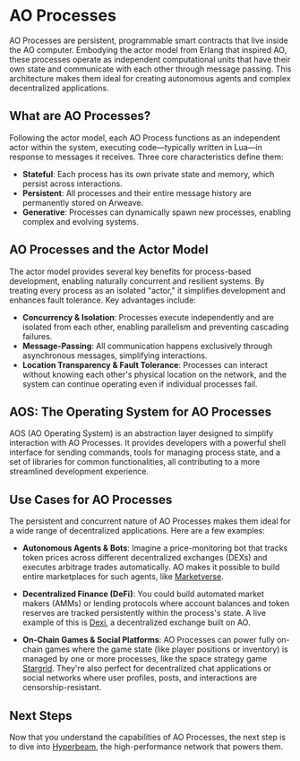 # AO Processes

AO Processes are persistent, programmable smart contracts that live inside the AO computer. Embodying the actor model from Erlang that inspired AO, these processes operate as independent computational units that have their own state and communicate with each other through message passing. This architecture makes them ideal for creating autonomous agents and complex decentralized applications.

## What are AO Processes?

Following the actor model, each AO Process functions as an independent actor within the system, executing code—typically written in Lua—in response to messages it receives. Three core characteristics define them:

- **Stateful**: Each process has its own private state and memory, which persist across interactions.
- **Persistent**: All processes and their entire message history are permanently stored on Arweave.
- **Generative**: Processes can dynamically spawn new processes, enabling complex and evolving systems.

## AO Processes and the Actor Model

The actor model provides several key benefits for process-based development, enabling naturally concurrent and resilient systems. By treating every process as an isolated "actor," it simplifies development and enhances fault tolerance. Key advantages include:

- **Concurrency & Isolation**: Processes execute independently and are isolated from each other, enabling parallelism and preventing cascading failures.
- **Message-Passing**: All communication happens exclusively through asynchronous messages, simplifying interactions.
- **Location Transparency & Fault Tolerance**: Processes can interact without knowing each other's physical location on the network, and the system can continue operating even if individual processes fail.

## AOS: The Operating System for AO Processes

AOS (AO Operating System) is an abstraction layer designed to simplify interaction with AO Processes. It provides developers with a powerful shell interface for sending commands, tools for managing process state, and a set of libraries for common functionalities, all contributing to a more streamlined development experience.

## Use Cases for AO Processes

The persistent and concurrent nature of AO Processes makes them ideal for a wide range of decentralized applications. Here are a few examples:

- **Autonomous Agents & Bots**: Imagine a price-monitoring bot that tracks token prices across different decentralized exchanges (DEXs) and executes arbitrage trades automatically. AO makes it possible to build entire marketplaces for such agents, like [Marketverse](https://marketverse.arweave.net/).

- **Decentralized Finance (DeFi)**: You could build automated market makers (AMMs) or lending protocols where account balances and token reserves are tracked persistently within the process's state. A live example of this is [Dexi](https://dexi.arweave.net), a decentralized exchange built on AO.

- **On-Chain Games & Social Platforms**: AO Processes can power fully on-chain games where the game state (like player positions or inventory) is managed by one or more processes, like the space strategy game [Stargrid](https://stargrid.arweave.net/). They're also perfect for decentralized chat applications or social networks where user profiles, posts, and interactions are censorship-resistant.

## Next Steps

Now that you understand the capabilities of AO Processes, the next step is to dive into [Hyperbeam](../migrating-to-hyperbeam/why-migrate.md), the high-performance network that powers them.
